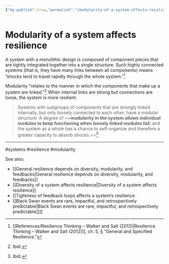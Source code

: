 ```yaml
---
{"dg-publish":true,"permalink":"/modularity-of-a-system-affects-resilience/"}
---
```



# Modularity of a system affects resilience

A system with a monolithic design is composed of component pieces that are tightly integrated together into a single structure. Such highly connected systems (that is, they have many links between all components) means ”shocks tend to travel rapidly through the whole system.”[^1] 

Modularity “relates to the manner in which the components that make up a system are linked.”[^2] When internal links are strong but connections are loose, the system is more resilient.

> Systems with subgroups of components that are strongly linked internally, but only loosely connected to each other, have a modular structure. A degree of ==**modularity in the system allows individual modules to keep functioning when loosely linked modules fail**, and the system as a whole has a chance to self-organize and therefore a greater capacity to absorb shocks.==[^3]

---
#systems #resilience #modularity

See also:
 - [[General resilience depends on diversity, modularity, and feedbacks\|General resilience depends on diversity, modularity, and feedbacks]]
 - [[Diversity of a system affects resilience\|Diversity of a system affects resilience]]
 - [[Tightness of feedback loops affects a system’s resilience
 - [[Black Swan events are rare, impactful, and retrospectively predictable\|Black Swan events are rare, impactful, and retrospectively predictable]]]]

[^1]: [[References/Resilience Thinking – Walker and Salt (2012)\|Resilience Thinking – Walker and Salt (2012)]], ch. 5, § “General and Specified Resilience.”
[^2]: Ibid.
[^3]: Ibid.
